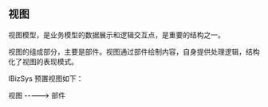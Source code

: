 ## 视图


视图模型，是业务模型的数据展示和逻辑交互点，是重要的结构之一。

视图的组成部分，主要是部件。视图通过部件绘制内容，自身提供处理逻辑，结构化了视图的表现模式。

IBizSys 预置视图如下：

视图 -----> 部件